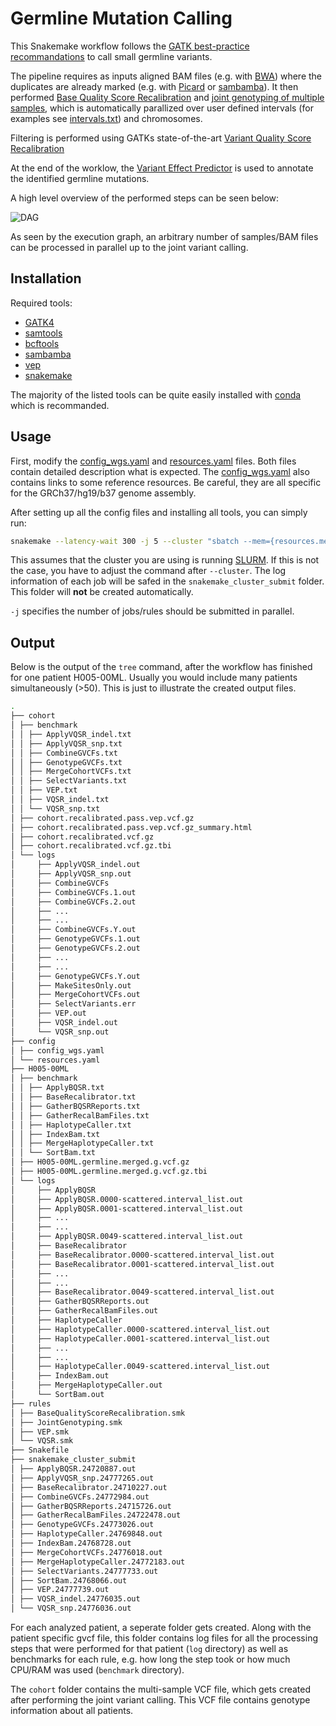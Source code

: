 # Germline Mutation Calling
This Snakemake workflow follows the
[GATK best-practice recommandations](https://gatk.broadinstitute.org/hc/en-us/articles/360035535932-Germline-short-variant-discovery-SNPs-Indels-) 
to call small germline variants.

The pipeline requires as inputs aligned BAM files (e.g. with [BWA](http://bio-bwa.sourceforge.net/bwa.shtml)) 
where the duplicates are already marked (e.g. with [Picard](https://gatk.broadinstitute.org/hc/en-us/articles/360037052812-MarkDuplicates-Picard-)
or [sambamba](https://lomereiter.github.io/sambamba/docs/sambamba-markdup.html)).
It then performed [Base Quality Score Recalibration](https://gatk.broadinstitute.org/hc/en-us/articles/360035890531-Base-Quality-Score-Recalibration-BQSR-) 
and [joint genotyping of multiple samples](https://gatk.broadinstitute.org/hc/en-us/articles/360035535932-Germline-short-variant-discovery-SNPs-Indels-),
which is automatically parallized over user defined intervals (for examples see [intervals.txt](inputs/WGS-interval-files-excluding-supercontigs/intervals.txt)) and chromosomes. 

Filtering is performed using GATKs state-of-the-art [Variant Quality Score Recalibration](https://gatk.broadinstitute.org/hc/en-us/articles/360035531112--How-to-Filter-variants-either-with-VQSR-or-by-hard-filtering)
 
At the end of the worklow, the [Variant Effect Predictor](https://www.ensembl.org/info/docs/tools/vep/index.html) is used to annotate the identified germline mutations.
 

A high level overview of the performed steps can be seen below: 

![DAG](imgs/dag.svg)

As seen by the execution graph, an arbitrary number of samples/BAM files 
can be processed in parallel up to the joint variant calling.

## Installation 
Required tools:
- [GATK4](https://github.com/broadinstitute/gatk/) 
- [samtools](http://www.htslib.org/download/) 
- [bcftools](http://www.htslib.org/download/) 
- [sambamba](https://lomereiter.github.io/sambamba/index.html)
- [vep](https://m.ensembl.org/info/docs/tools/vep/script/vep_download.html)
- [snakemake](https://snakemake.readthedocs.io/en/stable/) 

The majority of the listed tools can be quite easily installed with [conda](https://docs.conda.io/en/latest/) which is recommanded. 

## Usage
First, modify the [config_wgs.yaml](config/config_wgs.yaml) and [resources.yaml](config/resources.yaml) files.
Both files contain detailed description what is expected. The [config_wgs.yaml](config/config_wgs.yaml) also contains 
links to some reference resources. Be careful, they are all specific for the GRCh37/hg19/b37 genome assembly. 

After setting up all the config files and installing all tools, you can simply run: 
```bash
snakemake --latency-wait 300 -j 5 --cluster "sbatch --mem={resources.mem_mb} --time {resources.runtime_min} --cpus-per-task {threads} --job-name={rule}.%j --output snakemake_cluster_submit/{rule}.%j.out --mail-type=FAIL"
```
This assumes that the cluster you are using is running [SLURM](https://slurm.schedmd.com/documentation.html).
If this is not the case, you have to adjust the command after `--cluster`. The log information of each job will be safed in the `snakemake_cluster_submit` folder.
This folder will **not** be created automatically.

`-j` specifies the number of jobs/rules should be submitted in parallel.

## Output
Below is the output of the `tree` command, after the workflow has finished for one patient H005-00ML. 
Usually you would include many patients simultaneously (>50). This is just to illustrate the created output files. 
```bash
.
├── cohort
│ ├── benchmark
│ │ ├── ApplyVQSR_indel.txt
│ │ ├── ApplyVQSR_snp.txt
│ │ ├── CombineGVCFs.txt
│ │ ├── GenotypeGVCFs.txt
│ │ ├── MergeCohortVCFs.txt
│ │ ├── SelectVariants.txt
│ │ ├── VEP.txt
│ │ ├── VQSR_indel.txt
│ │ └── VQSR_snp.txt
│ ├── cohort.recalibrated.pass.vep.vcf.gz
│ ├── cohort.recalibrated.pass.vep.vcf.gz_summary.html
│ ├── cohort.recalibrated.vcf.gz
│ ├── cohort.recalibrated.vcf.gz.tbi
│ └── logs
│     ├── ApplyVQSR_indel.out
│     ├── ApplyVQSR_snp.out
│     ├── CombineGVCFs
│     ├── CombineGVCFs.1.out
│     ├── CombineGVCFs.2.out
│     ├── ...
│     ├── ...
│     ├── CombineGVCFs.Y.out
│     ├── GenotypeGVCFs.1.out
│     ├── GenotypeGVCFs.2.out
│     ├── ...
│     ├── ...
│     ├── GenotypeGVCFs.Y.out
│     ├── MakeSitesOnly.out
│     ├── MergeCohortVCFs.out
│     ├── SelectVariants.err
│     ├── VEP.out
│     ├── VQSR_indel.out
│     └── VQSR_snp.out
├── config
│ ├── config_wgs.yaml
│ └── resources.yaml
├── H005-00ML
│ ├── benchmark
│ │ ├── ApplyBQSR.txt
│ │ ├── BaseRecalibrator.txt
│ │ ├── GatherBQSRReports.txt
│ │ ├── GatherRecalBamFiles.txt
│ │ ├── HaplotypeCaller.txt
│ │ ├── IndexBam.txt
│ │ ├── MergeHaplotypeCaller.txt
│ │ └── SortBam.txt
│ ├── H005-00ML.germline.merged.g.vcf.gz
│ ├── H005-00ML.germline.merged.g.vcf.gz.tbi
│ └── logs
│     ├── ApplyBQSR
│     ├── ApplyBQSR.0000-scattered.interval_list.out
│     ├── ApplyBQSR.0001-scattered.interval_list.out
│     ├── ...
│     ├── ...
│     ├── ApplyBQSR.0049-scattered.interval_list.out
│     ├── BaseRecalibrator
│     ├── BaseRecalibrator.0000-scattered.interval_list.out
│     ├── BaseRecalibrator.0001-scattered.interval_list.out
│     ├── ...
│     ├── ...
│     ├── BaseRecalibrator.0049-scattered.interval_list.out
│     ├── GatherBQSRReports.out
│     ├── GatherRecalBamFiles.out
│     ├── HaplotypeCaller
│     ├── HaplotypeCaller.0000-scattered.interval_list.out
│     ├── HaplotypeCaller.0001-scattered.interval_list.out
│     ├── ...
│     ├── ...
│     ├── HaplotypeCaller.0049-scattered.interval_list.out
│     ├── IndexBam.out
│     ├── MergeHaplotypeCaller.out
│     └── SortBam.out
├── rules
│ ├── BaseQualityScoreRecalibration.smk
│ ├── JointGenotyping.smk
│ ├── VEP.smk
│ └── VQSR.smk
├── Snakefile
├── snakemake_cluster_submit
│ ├── ApplyBQSR.24720887.out
│ ├── ApplyVQSR_snp.24777265.out
│ ├── BaseRecalibrator.24710227.out
│ ├── CombineGVCFs.24772984.out
│ ├── GatherBQSRReports.24715726.out
│ ├── GatherRecalBamFiles.24722478.out
│ ├── GenotypeGVCFs.24773026.out
│ ├── HaplotypeCaller.24769848.out
│ ├── IndexBam.24768728.out
│ ├── MergeCohortVCFs.24776018.out
│ ├── MergeHaplotypeCaller.24772183.out
│ ├── SelectVariants.24777733.out
│ ├── SortBam.24768066.out
│ ├── VEP.24777739.out
│ ├── VQSR_indel.24776035.out
│ └── VQSR_snp.24776036.out
```
For each analyzed patient, a seperate folder gets created. Along with the patient specific gvcf file, this folder contains log files for all the processing steps that 
were performed for that patient (`log` directory) as well as benchmarks for each rule, e.g. how long the step took or how much CPU/RAM was used (`benchmark` directory).

The `cohort` folder contains the multi-sample VCF file, which gets created after performing the joint variant calling. This VCF file contains genotype information about all patients.
 
